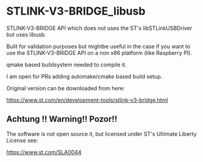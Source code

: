 # STLINK-V3-BRIDGE_libusb

STLINK-V3-BRIDGE API which does not uses the ST's libSTLinkUSBDriver but uses libusb.

Built for validation purposes but mightbe useful in the case if you want to use the STLINK-V3-BRIDGE API on a non x86 platform (like Raspberry PI).

qmake based buildsystem needed to compile it. 

I am open for PRs adding automake/cmake based build setup.

Original version can be downloaded from here:

https://www.st.com/en/development-tools/stlink-v3-bridge.html

## Achtung !! Warning!! Pozor!! 
The software is not open source it, but licensed under ST's Ultimate Liberty License see:

https://www.st.com/SLA0044
